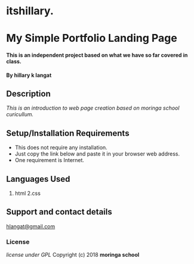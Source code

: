 # itshillary.
# My Simple Portfolio Landing Page
#### This is an independent project based on what we have so far covered in class.
#### By **hillary k langat**
## Description
*This is an introduction to web page creation based on moringa school curicullum.* 
## Setup/Installation Requirements
* This  does not require any installation.
* Just copy the link  below and paste it in your browser web address.
* One requirement is Internet.

## Languages Used
1. html
2.css
## Support and contact details
hlangat@gmail.com
### License
*license under GPL*
Copyright (c) 2018 **moringa school**
  
